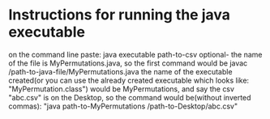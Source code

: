 # Instructions for running the java executable
on the command line paste:
java executable path-to-csv
optional- the name of the file is MyPermutations.java, so the first command would be javac /path-to-java-file/MyPermutations.java
the name of the executable created(or you can use the already created executable which looks like: "MyPermutation.class") would be MyPermutations, and say the csv "abc.csv" is on the Desktop, so the command would be(without inverted commas): "java path-to-MyPermutations /path-to-Desktop/abc.csv"

